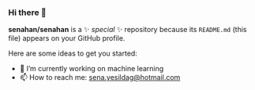 ### Hi there 👋

**senahan/senahan** is a ✨ _special_ ✨ repository because its `README.md` (this file) appears on your GitHub profile.

Here are some ideas to get you started:

- 🔭 I’m currently working on machine learning 
- 📫 How to reach me: sena.yesildag@hotmail.com
